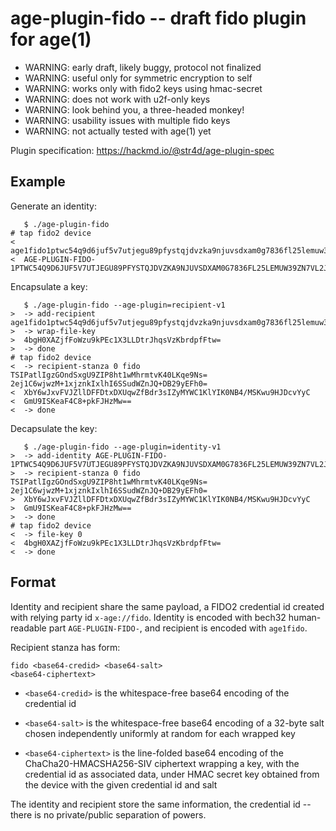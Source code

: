 age-plugin-fido -- draft fido plugin for age(1)
===

- WARNING: early draft, likely buggy, protocol not finalized
- WARNING: useful only for symmetric encryption to self
- WARNING: works only with fido2 keys using hmac-secret
- WARNING: does not work with u2f-only keys
- WARNING: look behind you, a three-headed monkey!
- WARNING: usability issues with multiple fido keys
- WARNING: not actually tested with age(1) yet

Plugin specification: https://hackmd.io/@str4d/age-plugin-spec


Example
---

Generate an identity:

```none
   $ ./age-plugin-fido
# tap fido2 device
<  age1fido1ptwc54q9d6juf5v7utjegu89pfystqjdvzka9njuvsdxam0g7836fl25lemuw39zn7vl2j0vtx4zprg3c4rkqkusk82p0s4yz3u2kkq83xgqv
<  AGE-PLUGIN-FIDO-1PTWC54Q9D6JUF5V7UTJEGU89PFYSTQJDVZKA9NJUVSDXAM0G7836FL25LEMUW39ZN7VL2J0VTX4ZPRG3C4RKQKUSK82P0S4YZ3U2KKQQHYU94
```

Encapsulate a key:

```none
   $ ./age-plugin-fido --age-plugin=recipient-v1
>  -> add-recipient age1fido1ptwc54q9d6juf5v7utjegu89pfystqjdvzka9njuvsdxam0g7836fl25lemuw39zn7vl2j0vtx4zprg3c4rkqkusk82p0s4yz3u2kkq83xgqv
>  -> wrap-file-key
>  4bgH0XAZjfFoWzu9kPEc1X3LLDtrJhqsVzKbrdpfFtw=
>  -> done
# tap fido2 device
<  -> recipient-stanza 0 fido TSIPatlIgzGOndSxgU9ZIP8ht1wMhrmtvK40LKqe9Ns= 2ej1C6wjwzM+1xjznkIxlhI6SSudWZnJQ+DB29yEFh0=
<  XbY6wJxvFVJZllDFFDtxDXUqwZfBdr3sIZyMYWC1KlYIK0NB4/MSKwu9HJDcvYyC
<  GmU9ISKeaF4C8+pkFJHzMw==
<  -> done
```

Decapsulate the key:

```none
   $ ./age-plugin-fido --age-plugin=identity-v1
>  -> add-identity AGE-PLUGIN-FIDO-1PTWC54Q9D6JUF5V7UTJEGU89PFYSTQJDVZKA9NJUVSDXAM0G7836FL25LEMUW39ZN7VL2J0VTX4ZPRG3C4RKQKUSK82P0S4YZ3U2KKQQHYU94
>  -> recipient-stanza 0 fido TSIPatlIgzGOndSxgU9ZIP8ht1wMhrmtvK40LKqe9Ns= 2ej1C6wjwzM+1xjznkIxlhI6SSudWZnJQ+DB29yEFh0=
>  XbY6wJxvFVJZllDFFDtxDXUqwZfBdr3sIZyMYWC1KlYIK0NB4/MSKwu9HJDcvYyC
>  GmU9ISKeaF4C8+pkFJHzMw==
>  -> done
# tap fido2 device
<  -> file-key 0
<  4bgH0XAZjfFoWzu9kPEc1X3LLDtrJhqsVzKbrdpfFtw=
<  -> done
```


Format
---

Identity and recipient share the same payload, a FIDO2 credential id
created with relying party id `x-age://fido`.  Identity is encoded with
bech32 human-readable part `AGE-PLUGIN-FIDO-`, and recipient is encoded
with `age1fido`.

Recipient stanza has form:

```none
fido <base64-credid> <base64-salt>
<base64-ciphertext>
```

- `<base64-credid>` is the whitespace-free base64 encoding of the
  credential id

- `<base64-salt>` is the whitespace-free base64 encoding of a 32-byte
  salt chosen independently uniformly at random for each wrapped key

- `<base64-ciphertext>` is the line-folded base64 encoding of the
  ChaCha20-HMACSHA256-SIV ciphertext wrapping a key, with the
  credential id as associated data, under HMAC secret key obtained from
  the device with the given credential id and salt

The identity and recipient store the same information, the credential
id -- there is no private/public separation of powers.
